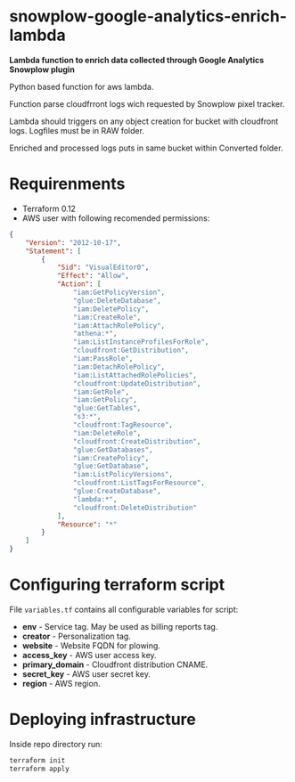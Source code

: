 # snowplow-google-analytics-enrich-lambda
__Lambda function to enrich data collected through Google Analytics Snowplow plugin__

Python based function for aws lambda.

Function parse cloudfrront logs wich requested by Snowplow pixel tracker.

Lambda should triggers on any object creation for bucket with cloudfront logs. Logfiles must be in RAW folder.

Enriched and processed logs puts in same bucket within Converted folder.

# Requirenments

* Terraform 0.12
* AWS user with following recomended permissions:

```json
{
    "Version": "2012-10-17",
    "Statement": [
        {
            "Sid": "VisualEditor0",
            "Effect": "Allow",
            "Action": [
                "iam:GetPolicyVersion",
                "glue:DeleteDatabase",
                "iam:DeletePolicy",
                "iam:CreateRole",
                "iam:AttachRolePolicy",
                "athena:*",
                "iam:ListInstanceProfilesForRole",
                "cloudfront:GetDistribution",
                "iam:PassRole",
                "iam:DetachRolePolicy",
                "iam:ListAttachedRolePolicies",
                "cloudfront:UpdateDistribution",
                "iam:GetRole",
                "iam:GetPolicy",
                "glue:GetTables",
                "s3:*",
                "cloudfront:TagResource",
                "iam:DeleteRole",
                "cloudfront:CreateDistribution",
                "glue:GetDatabases",
                "iam:CreatePolicy",
                "glue:GetDatabase",
                "iam:ListPolicyVersions",
                "cloudfront:ListTagsForResource",
                "glue:CreateDatabase",
                "lambda:*",
                "cloudfront:DeleteDistribution"
            ],
            "Resource": "*"
        }
    ]
}
```

# Configuring terraform script

File ```variables.tf``` contains all configurable variables for script:

* __env__ - Service tag. May be used as billing reports tag.
* __creator__ - Personalization tag.
* __website__ - Website FQDN for plowing.
* __access_key__ - AWS user access key.
* __primary_domain__ - Cloudfront distribution CNAME.
* __secret_key__ - AWS user secret key.
* __region__ - AWS region.

# Deploying infrastructure

Inside repo directory run:

```bash
terraform init
terraform apply
```
